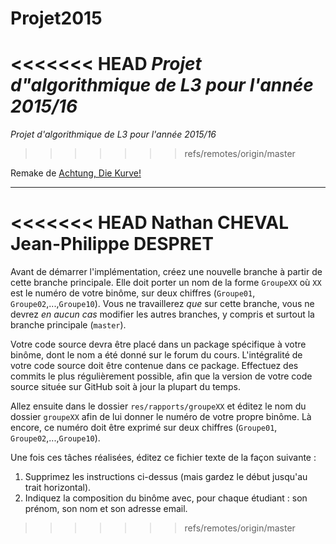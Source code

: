 Projet2015
=======
<<<<<<< HEAD
*Projet d"algorithmique de L3 pour l'année 2015/16*
=======
*Projet d'algorithmique de L3 pour l'année 2015/16*
>>>>>>> refs/remotes/origin/master

Remake de [Achtung, Die Kurve!](https://en.wikipedia.org/wiki/Achtung,_die_Kurve!)

-----------------------------------------------------------------------

<<<<<<< HEAD
Nathan CHEVAL
Jean-Philippe DESPRET 
=======
Avant de démarrer l'implémentation, créez une nouvelle branche à partir de cette branche principale. 
Elle doit porter un nom de la forme `GroupeXX` où `XX` est le numéro de votre binôme, sur deux chiffres (`Groupe01`, `Groupe02`,...,`Groupe10`). 
Vous ne travaillerez *que* sur cette branche, vous ne devrez *en aucun cas* modifier les autres branches, y compris et surtout la branche principale (`master`).

Votre code source devra être placé dans un package spécifique à votre binôme, dont le nom a été donné sur le forum du cours.
L'intégralité de votre code source doit être contenue dans ce package. Effectuez des commits le plus régulièrement possible,
afin que la version de votre code source située sur GitHub soit à jour la plupart du temps.

Allez ensuite dans le dossier `res/rapports/groupeXX` et éditez le nom du dossier `groupeXX` afin de lui donner le numéro de votre propre binôme. Là encore, ce numéro doit être exprimé sur deux chiffres (`Groupe01`, `Groupe02`,...,`Groupe10`).

Une fois ces tâches réalisées, éditez ce fichier texte de la façon suivante :
 1. Supprimez les instructions ci-dessus (mais gardez le début jusqu'au trait horizontal).
 2. Indiquez la composition du binôme avec, pour chaque étudiant : son prénom, son nom et son adresse email.

>>>>>>> refs/remotes/origin/master
